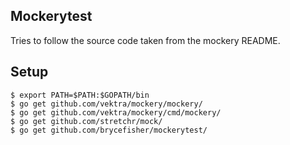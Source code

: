 Mockerytest
-----------

Tries to follow the source code taken from the mockery README.

## Setup

```
$ export PATH=$PATH:$GOPATH/bin
$ go get github.com/vektra/mockery/mockery/
$ go get github.com/vektra/mockery/cmd/mockery/
$ go get github.com/stretchr/mock/
$ go get github.com/brycefisher/mockerytest/
```
